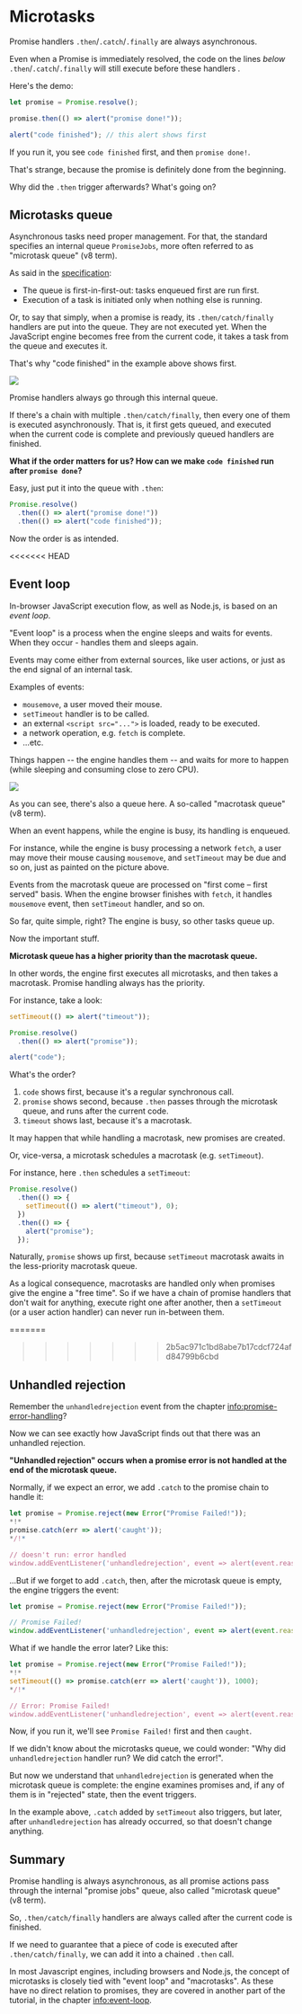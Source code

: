 
# Microtasks

Promise handlers `.then`/`.catch`/`.finally` are always asynchronous.

Even when a Promise is immediately resolved, the code on the lines *below* `.then`/`.catch`/`.finally` will still execute before these handlers .

Here's the demo:

```js run
let promise = Promise.resolve();

promise.then(() => alert("promise done!"));

alert("code finished"); // this alert shows first
```

If you run it, you see `code finished` first, and then `promise done!`.

That's strange, because the promise is definitely done from the beginning.

Why did the `.then` trigger afterwards? What's going on?

## Microtasks queue

Asynchronous tasks need proper management. For that, the standard specifies an internal queue `PromiseJobs`, more often referred to as "microtask queue" (v8 term).

As said in the [specification](https://tc39.github.io/ecma262/#sec-jobs-and-job-queues):

- The queue is first-in-first-out: tasks enqueued first are run first.
- Execution of a task is initiated only when nothing else is running.

Or, to say that simply, when a promise is ready, its `.then/catch/finally` handlers are put into the queue. They are not executed yet. When the JavaScript engine becomes free from the current code, it takes a task from the queue and executes it.

That's why "code finished" in the example above shows first.

![](promiseQueue.svg)

Promise handlers always go through this internal queue.

If there's a chain with multiple `.then/catch/finally`, then every one of them is executed asynchronously. That is, it first gets queued, and executed when the current code is complete and previously queued handlers are finished.

**What if the order matters for us? How can we make `code finished` run after `promise done`?**

Easy, just put it into the queue with `.then`:

```js run
Promise.resolve()
  .then(() => alert("promise done!"))
  .then(() => alert("code finished"));
```

Now the order is as intended.

<<<<<<< HEAD
## Event loop

In-browser JavaScript execution flow, as well as Node.js, is based on an *event loop*.

"Event loop" is a process when the engine sleeps and waits for events. When they occur - handles them and sleeps again.

Events may come either from external sources, like user actions, or just as the end signal of an internal task.

Examples of events:
- `mousemove`, a user moved their mouse.
- `setTimeout` handler is to be called.
- an external `<script src="...">` is loaded, ready to be executed.
- a network operation, e.g. `fetch` is complete.
- ...etc.

Things happen -- the engine handles them -- and waits for more to happen (while sleeping and consuming close to zero CPU).

![](eventLoop.svg)

As you can see, there's also a queue here. A so-called "macrotask queue" (v8 term).

When an event happens, while the engine is busy, its handling is enqueued.

For instance, while the engine is busy processing a network `fetch`, a user may move their mouse causing `mousemove`, and `setTimeout` may be due and so on, just as painted on the picture above.

Events from the macrotask queue are processed on "first come – first served" basis. When the engine browser finishes with `fetch`, it handles `mousemove` event, then `setTimeout` handler, and so on.

So far, quite simple, right? The engine is busy, so other tasks queue up.

Now the important stuff.

**Microtask queue has a higher priority than the macrotask queue.**

In other words, the engine first executes all microtasks, and then takes a macrotask. Promise handling always has the priority.

For instance, take a look:

```js run
setTimeout(() => alert("timeout"));

Promise.resolve()
  .then(() => alert("promise"));

alert("code");
```

What's the order?

1. `code` shows first, because it's a regular synchronous call.
2. `promise` shows second, because `.then` passes through the microtask queue, and runs after the current code.
3. `timeout` shows last, because it's a macrotask.

It may happen that while handling a macrotask, new promises are created.

Or, vice-versa, a microtask schedules a macrotask (e.g. `setTimeout`).

For instance, here `.then` schedules a `setTimeout`:

```js run
Promise.resolve()
  .then(() => {
    setTimeout(() => alert("timeout"), 0);
  })
  .then(() => {
    alert("promise");
  });
```

Naturally, `promise` shows up first, because `setTimeout` macrotask awaits in the less-priority macrotask queue.

As a logical consequence, macrotasks are handled only when promises give the engine a "free time". So if we have a chain of promise handlers that don't wait for anything, execute right one after another, then a `setTimeout` (or a user action handler) can never run in-between them.

=======
>>>>>>> 2b5ac971c1bd8abe7b17cdcf724afd84799b6cbd
## Unhandled rejection

Remember the `unhandledrejection` event from the chapter <info:promise-error-handling>?

Now we can see exactly how JavaScript finds out that there was an unhandled rejection.

**"Unhandled rejection" occurs when a promise error is not handled at the end of the microtask queue.**

Normally, if we expect an error, we add `.catch` to the promise chain to handle it:

```js run
let promise = Promise.reject(new Error("Promise Failed!"));
*!*
promise.catch(err => alert('caught'));
*/!*

// doesn't run: error handled
window.addEventListener('unhandledrejection', event => alert(event.reason));
```

...But if we forget to add `.catch`, then, after the microtask queue is empty, the engine triggers the event:

```js run
let promise = Promise.reject(new Error("Promise Failed!"));

// Promise Failed!
window.addEventListener('unhandledrejection', event => alert(event.reason));
```

What if we handle the error later? Like this:

```js run
let promise = Promise.reject(new Error("Promise Failed!"));
*!*
setTimeout(() => promise.catch(err => alert('caught')), 1000);
*/!*

// Error: Promise Failed!
window.addEventListener('unhandledrejection', event => alert(event.reason));
```

Now, if you run it, we'll see `Promise Failed!` first and then `caught`. 

If we didn't know about the microtasks queue, we could wonder: "Why did `unhandledrejection` handler run? We did catch the error!".

But now we understand that `unhandledrejection` is generated when the microtask queue is complete: the engine examines promises and, if any of them is in "rejected" state, then the event triggers.

In the example above, `.catch` added by `setTimeout` also triggers, but later, after `unhandledrejection` has already occurred, so that doesn't change anything.

## Summary

Promise handling is always asynchronous, as all promise actions pass through the internal "promise jobs" queue, also called "microtask queue" (v8 term).

So, `.then/catch/finally` handlers are always called after the current code is finished.

If we need to guarantee that a piece of code is executed after `.then/catch/finally`, we can add it into a chained `.then` call.

In most Javascript engines, including browsers and Node.js, the concept of microtasks is closely tied with "event loop" and "macrotasks". As these have no direct relation to promises, they are covered in another part of the tutorial, in the chapter <info:event-loop>.
